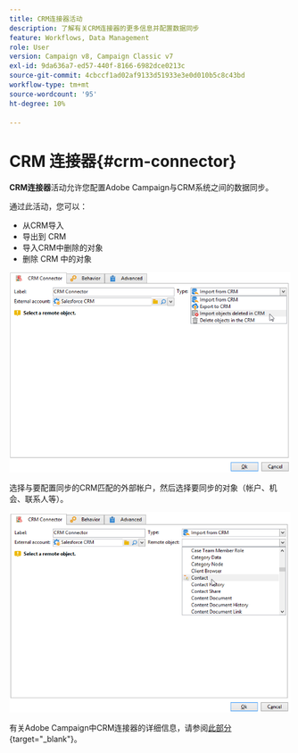```yaml
---
title: CRM连接器活动
description: 了解有关CRM连接器的更多信息并配置数据同步
feature: Workflows, Data Management
role: User
version: Campaign v8, Campaign Classic v7
exl-id: 9da636a7-ed57-440f-8166-6982dce0213c
source-git-commit: 4cbccf1ad02af9133d51933e3e0d010b5c8c43bd
workflow-type: tm+mt
source-wordcount: '95'
ht-degree: 10%

---
```


# CRM 连接器{#crm-connector}

**CRM连接器**&#x200B;活动允许您配置Adobe Campaign与CRM系统之间的数据同步。

通过此活动，您可以：

* 从CRM导入
* 导出到 CRM
* 导入CRM中删除的对象
* 删除 CRM 中的对象

![](assets/crm_task_select_op.png)

选择与要配置同步的CRM匹配的外部帐户，然后选择要同步的对象（帐户、机会、联系人等）。

![](assets/crm_task_select_obj.png)

有关Adobe Campaign中CRM连接器的详细信息，请参阅[此部分](https://experienceleague.adobe.com/docs/campaign/campaign-v8/connect/ac-crm/crm.html){target="_blank"}。
